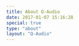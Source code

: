 ```yaml
---
title: About Q-Audio
date: 2017-01-07 15:16:28
special: true
type: "about"
layout: "Q-Audio"
---
```

